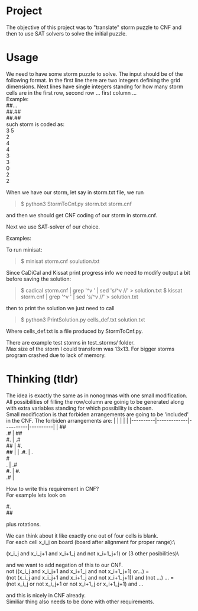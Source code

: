 # Project

The objective of this project was to "translate" storm puzzle to CNF and then to use SAT solvers to solve the initial puzzle.

# Usage

We need to have some storm puzzle to solve. The input should be of the following format.
In the first line there are two integers defining the grid dimensions.
Next lines have single integers standng for how many storm cells are in the first row, second row ... first column ...\
Example:\
##...\
##.##\
##.##\
such storm is coded as:\
3 5\
2\
4\
4\
3\
3\
0\
2\
2

When we have our storm, let say in storm.txt file, we run
> \$ python3 StormToCnf.py storm.txt storm.cnf

and then we should get CNF coding of our storm in storm.cnf.

Next we use SAT-solver of our choice.

Examples:

To run minisat:
> \$ minisat storm.cnf soulution.txt

Since CaDiCal and Kissat print progress info we need to modify output a bit before saving the solution:
> \$ cadical storm.cnf | grep '^v ' | sed 's/^v //' > solution.txt
> \$ kissat storm.cnf | grep '^v ' | sed 's/^v //' > solution.txt

then to print the solution we just need to call 
> \$ python3 PrintSolution.py cells_def.txt solution.txt

Where cells_def.txt is a file produced by StormToCnf.py.

There are example test storms in test_storms/ folder.\
Max size of the storm I could transform was 13x13. For bigger storms program crashed due to lack of memory. 

# Thinking (tldr)

The idea is exactly the same as in nonogrmas with one small modification.\
All possibilities of filling the row/column are goinig to be generated along with extra variables standing for which possibility is chosen.\
Small modification is that forbiden arrangements are going to be 'included' in the CNF.
The forbiden arrangements are:
|          |             |          |          |
|----------|-------------|----------|----------|
| ##<br>.# | ##<br>#.    | .#<br>## | #.<br>## |
| .#.      | .<br>#<br>. | .#<br>#. | #.<br>.# |

How to write this requirement in CNF?\
For example lets look on

\#.\
\##

plus rotations.

We can think about it like exactly one out of four cells is blank.\
For each cell x_i_j on board (board after alignment for proper range):\

(x_i_j and x_i_j+1 and x_i+1_j and not x_i+1_j+1) or  (3 other posibilities)\

and we want to add negation of this to our CNF.\
not ((x_i_j and x_i_j+1 and x_i+1_j and not x_i+1_j+1) or...) = \
(not (x_i_j and x_i_j+1 and x_i+1_j and not x_i+1_j+1)) and (not ...) ... = \
(not x_i_j or not x_i_j+1 or not x_i+1_j or x_i+1_j+1) and ...

and this is nicely in CNF already.\
Similiar thing also  needs to be done with other requirements.